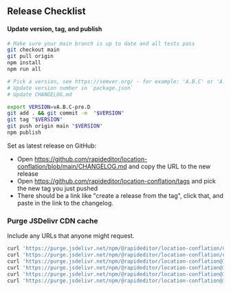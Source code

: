 ## Release Checklist

#### Update version, tag, and publish

```bash
# Make sure your main branch is up to date and all tests pass
git checkout main
git pull origin
npm install
npm run all

# Pick a version, see https://semver.org/ - for example: 'A.B.C' or 'A.B.C-pre.D'
# Update version number in `package.json`
# Update CHANGELOG.md

export VERSION=vA.B.C-pre.D
git add . && git commit -m  "$VERSION"
git tag "$VERSION"
git push origin main "$VERSION"
npm publish
```

Set as latest release on GitHub:
- Open https://github.com/rapideditor/location-conflation/blob/main/CHANGELOG.md and copy the URL to the new release
- Open https://github.com/rapideditor/location-conflation/tags and pick the new tag you just pushed
- There should be a link like "create a release from the tag", click that, and paste in the link to the changelog.


### Purge JSDelivr CDN cache
Include any URLs that anyone might request.

```bash
curl 'https://purge.jsdelivr.net/npm/@rapideditor/location-conflation/dist/location-conflation.iife.js'
curl 'https://purge.jsdelivr.net/npm/@rapideditor/location-conflation/dist/location-conflation.iife.min.js'
curl 'https://purge.jsdelivr.net/npm/@rapideditor/location-conflation@1/dist/location-conflation.iife.js'
curl 'https://purge.jsdelivr.net/npm/@rapideditor/location-conflation@1/dist/location-conflation.iife.min.js'
curl 'https://purge.jsdelivr.net/npm/@rapideditor/location-conflation@1.6/dist/location-conflation.iife.js'
curl 'https://purge.jsdelivr.net/npm/@rapideditor/location-conflation@1.6/dist/location-conflation.iife.min.js'
```
